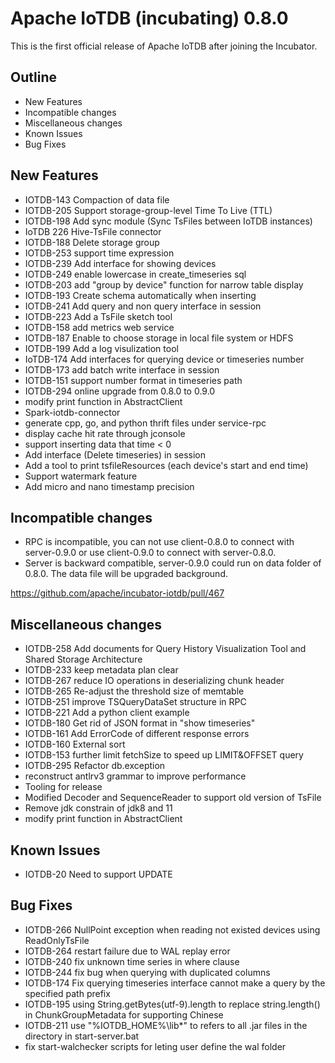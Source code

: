 <!--

    Licensed to the Apache Software Foundation (ASF) under one
    or more contributor license agreements.  See the NOTICE file
    distributed with this work for additional information
    regarding copyright ownership.  The ASF licenses this file
    to you under the Apache License, Version 2.0 (the
    "License"); you may not use this file except in compliance
    with the License.  You may obtain a copy of the License at

        http://www.apache.org/licenses/LICENSE-2.0

    Unless required by applicable law or agreed to in writing,
    software distributed under the License is distributed on an
    "AS IS" BASIS, WITHOUT WARRANTIES OR CONDITIONS OF ANY
    KIND, either express or implied.  See the License for the
    specific language governing permissions and limitations
    under the License.

-->

# Apache IoTDB (incubating) 0.8.0

This is the first official release of Apache IoTDB after joining the Incubator.

## Outline

* New Features
* Incompatible changes
* Miscellaneous changes
* Known Issues
* Bug Fixes

## New Features

* IOTDB-143	Compaction of data file
* IOTDB-205	Support storage-group-level Time To Live (TTL)
* IOTDB-198	Add sync module (Sync TsFiles between IoTDB instances)
* IoTDB 226	Hive-TsFile connector
* IOTDB-188	Delete storage group
* IOTDB-253	support time expression 
* IOTDB-239	Add interface for showing devices
* IOTDB-249	enable lowercase in create_timeseries sql
* IOTDB-203	add "group by device" function for narrow table display
* IOTDB-193	Create schema automatically when inserting
* IOTDB-241	Add query and non query interface in session
* IOTDB-223	Add a TsFile sketch tool
* IOTDB-158	add metrics web service
* IOTDB-187	Enable to choose storage in local file system or HDFS
* IOTDB-199	Add a log visulization tool 
* IoTDB-174	Add interfaces for querying device or timeseries number
* IOTDB-173	add batch write interface in session
* IOTDB-151	support number format in timeseries path
* IOTDB-294	online upgrade from 0.8.0 to 0.9.0
* modify print function in AbstractClient
* Spark-iotdb-connector
* generate cpp, go, and python thrift files under service-rpc
* display cache hit rate through jconsole
* support inserting data that time < 0
* Add interface (Delete timeseries) in session 
* Add a tool to print tsfileResources (each device's start and end time)
* Support watermark feature
* Add micro and nano timestamp precision

## Incompatible changes

* RPC is incompatible, you can not use client-0.8.0 to connect with server-0.9.0 or use client-0.9.0 to connect with server-0.8.0.
* Server is backward compatible, server-0.9.0 could run on data folder of 0.8.0. The data file will be upgraded background.

https://github.com/apache/incubator-iotdb/pull/467

## Miscellaneous changes

* IOTDB-258    Add documents for Query History Visualization Tool and Shared Storage Architecture
* IOTDB-233	keep metadata plan clear
* IOTDB-267	reduce IO operations in deserializing chunk header
* IOTDB-265	Re-adjust the threshold size of memtable
* IOTDB-251	improve TSQueryDataSet structure in RPC
* IOTDB-221	Add a python client example
* IOTDB-180	Get rid of JSON format in "show timeseries"
* IOTDB-161	Add ErrorCode of different response errors
* IOTDB-160	External sort
* IOTDB-153	further limit fetchSize to speed up LIMIT&OFFSET query
* IOTDB-295	Refactor db.exception
* reconstruct antlrv3 grammar to improve performance
* Tooling for release
* Modified Decoder and SequenceReader to support old version of TsFile 
* Remove jdk constrain of jdk8 and 11
* modify print function in AbstractClient

## Known Issues

* IOTDB-20    Need to support UPDATE

## Bug Fixes

* IOTDB-266     NullPoint exception when reading not existed devices using ReadOnlyTsFile
* IOTDB-264	restart failure due to WAL replay error
* IOTDB-240	fix unknown time series in where clause
* IOTDB-244	fix bug when querying with duplicated columns
* IOTDB-174	Fix querying timeseries interface cannot make a query by the specified path prefix
* IOTDB-195	using String.getBytes(utf-9).length to replace string.length() in ChunkGroupMetadata for supporting Chinese
* IOTDB-211	use "%IOTDB_HOME%\lib\*" to refers to all .jar files in the directory in start-server.bat
* fix start-walchecker scripts for leting user define the wal folder